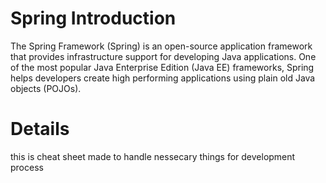 # Spring Introduction
The Spring Framework (Spring) is an open-source application framework that provides infrastructure support for developing Java applications. One of the most popular Java Enterprise Edition (Java EE) frameworks, Spring helps developers create high performing applications using plain old Java objects (POJOs).

# Details
this is cheat sheet made to handle nessecary things for development process
